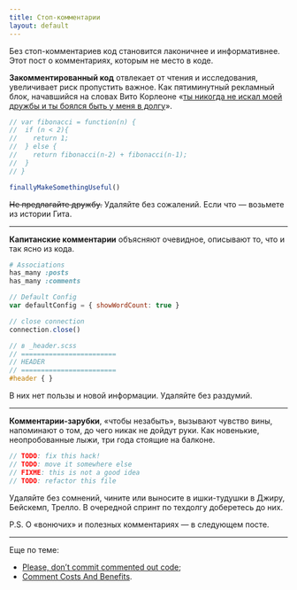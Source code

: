 ```yaml
---
title: Стоп-комментарии
layout: default
---
```


Без стоп-комментариев код становится лаконичнее и информативнее. Этот пост о комментариях, которым не место в коде.

**Закомментированный код** отвлекает от чтения и исследования, увеличивает риск пропустить важное. Как пятиминутный рекламный блок, начавшийся на словах Вито Корлеоне «[ты никогда не искал моей дружбы и ты боялся быть у меня в долгу](https://www.youtube.com/watch?v=JXhVAjA_tdg)».

```javascript
// var fibonacci = function(n) {
//  if (n < 2){
//    return 1;
//  } else {
//    return fibonacci(n-2) + fibonacci(n-1);
//  }
// }

finallyMakeSomethingUseful()
```

<del>Не предлагайте дружбу.</del> Удаляйте без сожалений. Если что — возьмете из истории Гита.

-----------------------

**Капитанские комментарии** объясняют очевидное, описывают то, что и так ясно из кода.

```ruby
# Associations
has_many :posts
has_many :comments
```

```javascript
// Default Config
var defaultConfig = { showWordCount: true }

// close connection
connection.close()
```

```scss
// в _header.scss
// ========================
// HEADER
// ========================
#header { }
```

В них нет пользы и новой информации. Удаляйте без раздумий.

-----------------------

**Комментарии-зарубки**, «чтобы незабыть», вызывают чувство вины, напоминают о том, до чего никак не дойдут руки. Как новенькие, неопробованные лыжи, три года стоящие на балконе.

```javascript
// TODO: fix this hack!
// TODO: move it somewhere else
// FIXME: this is not a good idea
// TODO: refactor this file
```
Удаляйте без сомнений, чините или выносите в ишки-тудушки в Джиру, Бейскемп, Трелло. В очередной спринт по техдолгу доберетесь до них.

P.S. О «вонючих» и полезных комментариях — в следующем посте.

-----------------------

Еще по теме:

* [Please, don’t commit commented out code](https://medium.com/@kentcdodds/please-don-t-commit-commented-out-code-53d0b5b26d5f#.ptxoookg6);
* [Comment Costs And Benefits](http://c2.com/cgi/wiki?CommentCostsAndBenefits).
